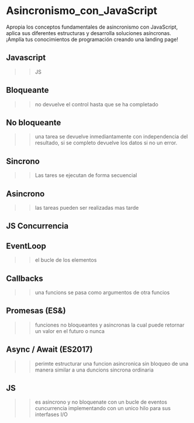 # Asincronismo_con_JavaScript
Apropia los conceptos fundamentales de asincronismo con JavaScript, aplica sus diferentes estructuras y desarrolla soluciones asíncronas. ¡Amplía tus conocimientos de programación creando una landing page!
## Javascript
>> JS 

## Bloqueante 
>> no devuelve el control hasta que se ha completado 
## No bloqueante
>> una tarea se devuelve inmediantamente con independencia del resultado, si se completo devuelve los datos si no un error.
## Sincrono 
>>Las tares se ejecutan de forma secuencial
## Asincrono 
>>las tareas pueden ser realizadas mas tarde
## JS Concurrencia 

## EventLoop 
>>el bucle de los elementos 

## Callbacks 
>> una funcions se pasa como argumentos de otra funcios 
## Promesas (ES&)
>> funciones no bloqueantes  y asincronas la cual puede retornar un valor en el futuro o nunca

## Async / Await (ES2017)
>>perimte estructurar una funcion asincronica sin bloqueo de una manera similar a una duncions sincrona ordinaria 
## JS 
>> es asincrono y no bloquenate con un bucle de eventos cuncurrencia implementando con un unico hilo para sus interfases I/O

